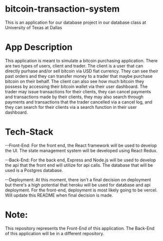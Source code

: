 # bitcoin-transaction-system
This is an application for our database project in our database class at University of Texas at Dallas

# App Description
 This application is meant to simulate a bitcoin purchasing application. There are two types of users,
client and trader. The client is a user that can directly purhase and/or sell bitcoin via USD fiat currency.
They can see their past orders and they can transfer money to a trader that maybe purchase bitcoin on their behalf.
The client can also see how much bitcoin they possess by accessing their bitcoin wallet via their user dashboard.
The trader may issue transactions for their clients, they can cancel payments and transactions made by their clients,
they may also search through payments and transactions that the trader cancelled via a cancel log, and they can
search for their clients via a search function in their user dashboard.

# Tech-Stack
--Front-End: For the front end, the React framework will be used to develop the UI. The state management 
system will be developed using React Redux.

--Back-End: For the back end, Express and Node.js will be used to develop the api that the front end will
utilize for api calls. The database that will be used is a Postgres database. 

--Deployment: At this moment, there isn't a final decision on deployment but there's a high potential that
heroku will be used for database and api deployment. For the front-end, deployment is most likely going to be vercel.
Will update this README when final decision is made.

# Note:
This repository represents the Front-End of this application.
The Back-End of this application will be in a different repository.


 
  
